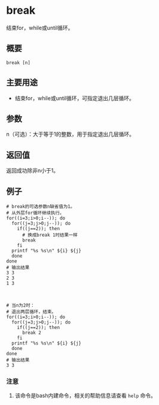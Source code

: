 #  break

结束for，while或until循环。

##  概要

    
    
    break [n]
    

##  主要用途

  * 结束for，while或until循环，可指定退出几层循环。 

##  参数

n（可选）：大于等于1的整数，用于指定退出几层循环。

##  返回值

返回成功除非n小于1。

##  例子

    
    
    # break的可选参数n缺省值为1。
    # 从外层for循环继续执行。
    for((i=3;i>0;i--)); do
      for((j=3;j>0;j--)); do
        if((j==2)); then
          # 换成break 1时结果一样
          break
        fi
      printf "%s %s\n" ${i} ${j}
      done
    done
    # 输出结果
    3 3
    2 3
    1 3
    
    
    
    # 当n为2时：
    # 退出两层循环，结束。
    for((i=3;i>0;i--)); do
      for((j=3;j>0;j--)); do
        if((j==2)); then
          break 2
        fi
      printf "%s %s\n" ${i} ${j}
      done
    done
    # 输出结果
    3 3
    

###  注意

  1. 该命令是bash内建命令，相关的帮助信息请查看 ` help ` 命令。 

